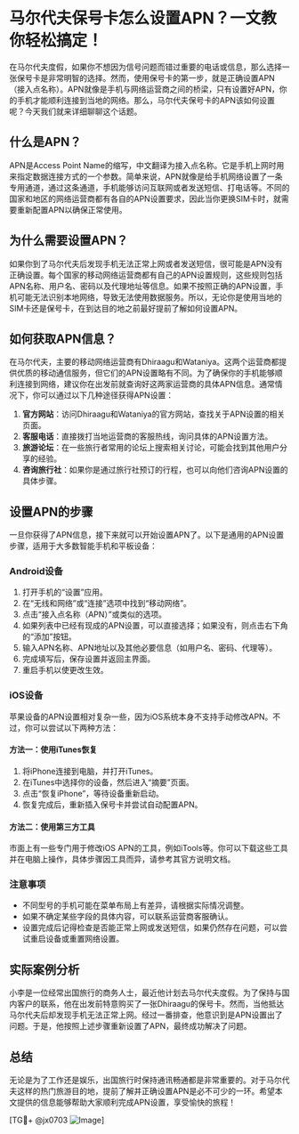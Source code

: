 # 马尔代夫保号卡怎么设置APN？一文教你轻松搞定！

在马尔代夫度假，如果你不想因为信号问题而错过重要的电话或信息，那么选择一张保号卡是非常明智的选择。然而，使用保号卡的第一步，就是正确设置APN（接入点名称）。APN就像是手机与网络运营商之间的桥梁，只有设置好APN，你的手机才能顺利连接到当地的网络。那么，马尔代夫保号卡的APN该如何设置呢？今天我们就来详细聊聊这个话题。

## 什么是APN？

APN是Access Point Name的缩写，中文翻译为接入点名称。它是手机上网时用来指定数据连接方式的一个参数。简单来说，APN就像是给手机网络设置了一条专用通道，通过这条通道，手机能够访问互联网或者发送短信、打电话等。不同的国家和地区的网络运营商都有各自的APN设置要求，因此当你更换SIM卡时，就需要重新配置APN以确保正常使用。

## 为什么需要设置APN？

如果你到了马尔代夫后发现手机无法正常上网或者发送短信，很可能是APN没有正确设置。每个国家的移动网络运营商都有自己的APN设置规则，这些规则包括APN名称、用户名、密码以及代理地址等信息。如果不按照正确的APN设置，手机可能无法识别本地网络，导致无法使用数据服务。所以，无论你是使用当地的SIM卡还是保号卡，在到达目的地之前最好提前了解如何设置APN。

## 如何获取APN信息？

在马尔代夫，主要的移动网络运营商有Dhiraagu和Wataniya。这两个运营商都提供优质的移动通信服务，但它们的APN设置略有不同。为了确保你的手机能够顺利连接到网络，建议你在出发前就查询好这两家运营商的具体APN信息。通常情况下，你可以通过以下几种途径获得APN设置：

1. **官方网站**：访问Dhiraagu和Wataniya的官方网站，查找关于APN设置的相关页面。
2. **客服电话**：直接拨打当地运营商的客服热线，询问具体的APN设置方法。
3. **旅游论坛**：在一些旅行者常用的论坛上搜索相关讨论，可能会找到其他用户分享的经验。
4. **咨询旅行社**：如果你是通过旅行社预订的行程，也可以向他们咨询APN设置的具体步骤。

## 设置APN的步骤

一旦你获得了APN信息，接下来就可以开始设置APN了。以下是通用的APN设置步骤，适用于大多数智能手机和平板设备：

### Android设备

1. 打开手机的“设置”应用。
2. 在“无线和网络”或“连接”选项中找到“移动网络”。
3. 点击“接入点名称（APN）”或类似的选项。
4. 如果列表中已经有现成的APN设置，可以直接选择；如果没有，则点击右下角的“添加”按钮。
5. 输入APN名称、APN地址以及其他必要信息（如用户名、密码、代理等）。
6. 完成填写后，保存设置并返回主界面。
7. 重启手机以使更改生效。

### iOS设备

苹果设备的APN设置相对复杂一些，因为iOS系统本身不支持手动修改APN。不过，你可以尝试以下两种方法：

#### 方法一：使用iTunes恢复
1. 将iPhone连接到电脑，并打开iTunes。
2. 在iTunes中选择你的设备，然后进入“摘要”页面。
3. 点击“恢复iPhone”，等待设备重新启动。
4. 恢复完成后，重新插入保号卡并尝试自动配置APN。

#### 方法二：使用第三方工具
市面上有一些专门用于修改iOS APN的工具，例如iTools等。你可以下载这些工具并在电脑上操作，具体步骤因工具而异，请参考其官方说明文档。

### 注意事项

- 不同型号的手机可能在菜单布局上有差异，请根据实际情况调整。
- 如果不确定某些字段的具体内容，可以联系运营商客服确认。
- 设置完成后记得检查是否能正常上网或发送短信，如果仍然存在问题，可以尝试重启设备或重置网络设置。

## 实际案例分析

小李是一位经常出国旅行的商务人士，最近他计划去马尔代夫度假。为了保持与国内客户的联系，他在出发前特意购买了一张Dhiraagu的保号卡。然而，当他抵达马尔代夫后却发现手机无法正常上网。经过一番排查，他意识到是APN设置出了问题。于是，他按照上述步骤重新设置了APN，最终成功解决了问题。

## 总结

无论是为了工作还是娱乐，出国旅行时保持通讯畅通都是非常重要的。对于马尔代夫这样的热门旅游目的地，提前了解并正确设置APN是必不可少的一环。希望本文提供的信息能够帮助大家顺利完成APN设置，享受愉快的旅程！

[TG💪+ @jx0703 ![Image](https://github.com/user-attachments/assets/dbca1d08-cadb-493c-b0ec-ad6f7a83f270)]